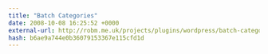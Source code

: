 ```yaml
---
title: "Batch Categories"
date: 2008-10-08 16:25:52 +0000
external-url: http://robm.me.uk/projects/plugins/wordpress/batch-categories
hash: b6ae9a744e0b36079153367e115cfd1d
---
```



